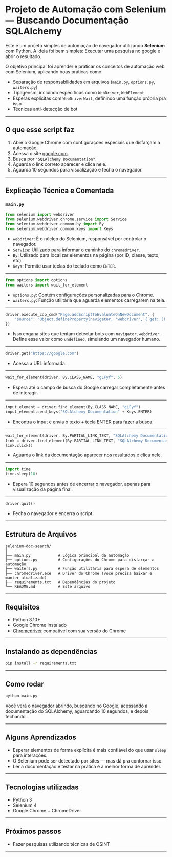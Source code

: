# Projeto de Automação com Selenium — Buscando Documentação SQLAlchemy

Este é um projeto simples de automação de navegador utilizando **Selenium** com Python. A ideia foi bem simples: Executar uma pesquisa no google e abrir o resultado.

O objetivo principal foi aprender e praticar os conceitos de automação web com Selenium, aplicando boas práticas como:
- Separação de responsabilidades em arquivos (`main.py`, `options.py`, `waiters.py`)
- Tipagensm, incluindo especificas como `WebDriver`, `WebElement`
- Esperas explícitas com `WebDriverWait`, definindo uma função própria pra isso
- Técnicas anti-detecção de bot

---

## O que esse script faz

1. Abre o Google Chrome com configurações especiais que disfarçam a automação.
2. Acessa o site [google.com](https://google.com).
3. Busca por `"SQLAlchemy Documentation"`.
4. Aguarda o link correto aparecer e clica nele.
5. Aguarda 10 segundos para visualização e fecha o navegador.

---

## Explicação Técnica e Comentada

### `main.py`

```python
from selenium import webdriver
from selenium.webdriver.chrome.service import Service
from selenium.webdriver.common.by import By
from selenium.webdriver.common.keys import Keys
```

- `webdriver`: É o núcleo do Selenium, responsável por controlar o navegador.
- `Service`: Utilizado para informar o caminho do `chromedriver`.
- `By`: Utilizado para localizar elementos na página (por ID, classe, texto, etc).
- `Keys`: Permite usar teclas do teclado como `ENTER`.

---

```python
from options import options
from waiters import wait_for_element
```

- `options.py`: Contém configurações personalizadas para o Chrome.
- `waiters.py`: Função utilitária que aguarda elementos carregarem na tela.

---

```python
driver.execute_cdp_cmd("Page.addScriptToEvaluateOnNewDocument", {
    "source": "Object.defineProperty(navigator, 'webdriver', { get: () => undefined })"
})
```

- Isso engana sites que tentam detectar bots com `navigator.webdriver`. Define esse valor como `undefined`, simulando um navegador humano.

---

```python
driver.get("https://google.com")
```

- Acessa a URL informada.

---

```python
wait_for_element(driver, By.CLASS_NAME, "gLFyf", 5)
```

- Espera até o campo de busca do Google carregar completamente antes de interagir.

---

```python
input_element = driver.find_element(By.CLASS_NAME, "gLFyf")
input_element.send_keys("SQLAlchemy Documentation" + Keys.ENTER)
```

- Encontra o input e envia o texto + tecla ENTER para fazer a busca.

---

```python
wait_for_element(driver, By.PARTIAL_LINK_TEXT, "SQLAlchemy Documentation", 5)
link = driver.find_element(By.PARTIAL_LINK_TEXT, "SQLAlchemy Documentation")
link.click()
```

- Aguarda o link da documentação aparecer nos resultados e clica nele.

---

```python
import time
time.sleep(10)
```

- Espera 10 segundos antes de encerrar o navegador, apenas para visualização da página final.

---

```python
driver.quit()
```

- Fecha o navegador e encerra o script.

---

## Estrutura de Arquivos

```
selenium-doc-search/
│
├── main.py            # Lógica principal da automação
├── options.py         # Configurações do Chrome para disfarçar a automação
├── waiters.py         # Função utilitária para espera de elementos
├── chromedriver.exe   # Driver do Chrome (você precisa baixar e manter atualizado)
├── requirements.txt   # Dependências do projeto
└── README.md          # Este arquivo
```

---

## Requisitos

- Python 3.10+
- Google Chrome instalado
- [Chromedriver](https://chromedriver.chromium.org/) compatível com sua versão do Chrome

---

## Instalando as dependências

```bash
pip install -r requirements.txt
```

---

## Como rodar

```bash
python main.py
```

Você verá o navegador abrindo, buscando no Google, acessando a documentação do SQLAlchemy, aguardando 10 segundos, e depois fechando.

---

## Alguns Aprendizados
- Esperar elementos de forma explícita é mais confiável do que usar `sleep` para interações.
- O Selenium pode ser detectado por sites — mas dá pra contornar isso.
- Ler a documentação e testar na prática é a melhor forma de aprender.

---

## Tecnologias utilizadas

- Python 3
- Selenium 4
- Google Chrome + ChromeDriver

---

## Próximos passos
- Fazer pesquisas utilizando técnicas de OSINT

---

